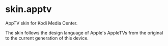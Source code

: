 # skin.apptv
AppTV skin for Kodi Media Center.

The skin follows the design language of Apple's AppleTVs from the original to the current generation of this device.
